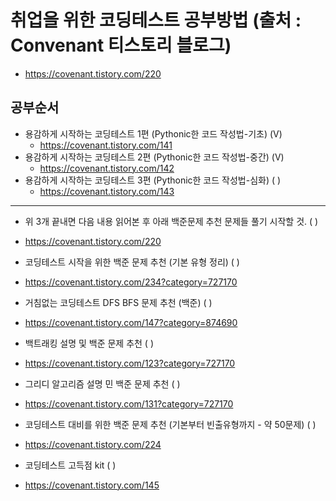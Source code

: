 # 취업을 위한 코딩테스트 공부방법 (출처 : Convenant 티스토리 블로그)
- https://covenant.tistory.com/220


## 공부순서
* 용감하게 시작하는 코딩테스트 1편 (Pythonic한 코드 작성법-기초) (V)
  - https://covenant.tistory.com/141
* 용감하게 시작하는 코딩테스트 2편 (Pythonic한 코드 작성법-중간) (V)
  - https://covenant.tistory.com/142
* 용감하게 시작하는 코딩테스트 3편 (Pythonic한 코드 작성법-심화) ( )
  - https://covenant.tistory.com/143

---

* 위 3개 끝내면 다음 내용 읽어본 후 아래 백준문제 추천 문제들 풀기 시작할 것. ( )
- https://covenant.tistory.com/220

* 코딩테스트 시작을 위한 백준 문제 추천 (기본 유형 정리) ( )
- https://covenant.tistory.com/234?category=727170

* 거침없는 코딩테스트 DFS BFS 문제 추천 (백준) ( )
- https://covenant.tistory.com/147?category=874690

* 백트래킹 설명 및 백준 문제 추천 ( )
- https://covenant.tistory.com/123?category=727170

* 그리디 알고리즘 설명 민 백준 문제 추천 ( )
- https://covenant.tistory.com/131?category=727170

* 코딩테스트 대비를 위한 백준 문제 추천 (기본부터 빈출유형까지 - 약 50문제) ( )
- https://covenant.tistory.com/224

* 코딩테스트 고득점 kit ( )
- https://covenant.tistory.com/145
